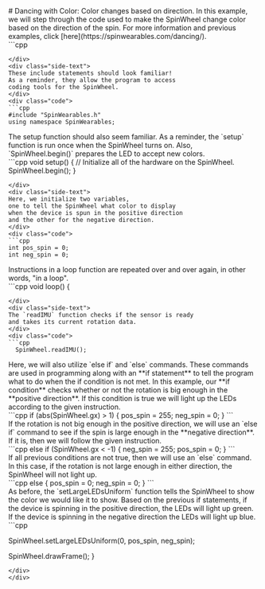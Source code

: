 <div class="flex-container"><div class="wide-text">
# Dancing with Color: Color changes based on direction.  
In this example, we will step through the code used
to make the SpinWheel change color based on the direction
of the spin. For more information and previous examples, 
click [here](https://spinwearables.com/dancing/). 
</div>
<div class="side-text">
</div>
<div class="code">
```cpp

```
</div>
<div class="side-text">
These include statements should look familiar! 
As a reminder, they allow the program to access
coding tools for the SpinWheel. 
</div>
<div class="code">
```cpp
#include "SpinWearables.h"
using namespace SpinWearables;

```
</div>
<div class="side-text">
The setup function should also seem familiar.
As a reminder, the `setup` function is run once when 
the SpinWheel turns on. Also, `SpinWheel.begin()`
prepares the LED to accept new colors.
</div>
<div class="code">
```cpp
void setup() {
  // Initialize all of the hardware on the SpinWheel.
  SpinWheel.begin();
}


```
</div>
<div class="side-text">
Here, we initialize two variables, 
one to tell the SpinWheel what color to display
when the device is spun in the positive direction
and the other for the negative direction. 
</div>
<div class="code">
```cpp
int pos_spin = 0;
int neg_spin = 0;

```
</div>
<div class="side-text">
Instructions in a loop function are repeated over and over again,
in other words, "in a loop".
</div>
<div class="code">
```cpp
void loop() {

```
</div>
<div class="side-text">
The `readIMU` function checks if the sensor is ready
and takes its current rotation data.
</div>
<div class="code">
```cpp
  SpinWheel.readIMU();
```
</div>
<div class="side-text">
Here, we will also utilize `else if` 
and `else` commands. These commands are used in
programming along with an **if statement**
to tell the program what to do when the if condition
is not met. In this example, our **if condition**
checks whether or not the rotation is big enough in
the **positive direction**. If this condition is true
we will light up the LEDs according to the given
instruction. 
</div>
<div class="code">
```cpp
  if (abs(SpinWheel.gx) > 1) {
    pos_spin = 255;
    neg_spin = 0;
  }
```
</div>
<div class="side-text">
If the rotation is not big enough in the 
positive direction, we will use an `else if`
command to see if the spin is large enough 
in the **negative direction**. If it is, 
then we will follow the given instruction.
</div>
<div class="code">
```cpp
  else if (SpinWheel.gx < -1) {
    neg_spin = 255;
    pos_spin = 0;
  }
```
</div>
<div class="side-text">
If all previous conditions are not true, 
then we will use an `else` command. In this 
case, if the rotation is not large enough in 
either direction, the SpinWheel will not light up. 
</div>
<div class="code">
```cpp
  else {
    pos_spin = 0;
    neg_spin = 0;
  }
```
</div>
<div class="side-text">
As before, the `setLargeLEDsUniform` function tells the
SpinWheel to show the color we would like it to show.
Based on the previous if statements, if the device is 
spinning in the positive direction, the LEDs will light up 
green. If the device is spinning in the negative direction
the LEDs will light up blue. 
</div>
<div class="code">
```cpp

  SpinWheel.setLargeLEDsUniform(0, pos_spin, neg_spin);

  SpinWheel.drawFrame();
 }
```
</div>
</div>